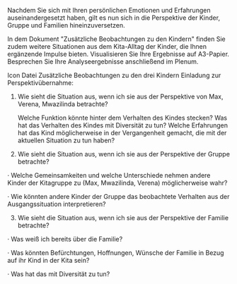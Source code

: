 Nachdem Sie sich mit Ihren persönlichen Emotionen und Erfahrungen auseinandergesetzt haben, gilt es nun sich in die Perspektive der Kinder, Gruppe und Familien hineinzuversetzen.

In dem Dokument "Zusätzliche Beobachtungen zu den Kindern" finden Sie zudem weitere Situationen aus dem Kita-Alltag der Kinder, die Ihnen ergänzende Impulse bieten. Visualisieren Sie Ihre Ergebnisse auf A3-Papier. Besprechen Sie Ihre Analyseergebnisse anschließend im Plenum.

Icon Datei
Zusätzliche Beobachtungen zu den drei Kindern 
Einladung zur Perspektivübernahme:

 

 

1.    Wie sieht die Situation aus, wenn ich sie aus der Perspektive von Max, Verena, Mwazilinda betrachte?

         Welche Funktion könnte hinter dem Verhalten des Kindes stecken?
        Was hat das Verhalten des Kindes mit Diversität zu tun?
         Welche Erfahrungen hat das Kind möglicherweise in der Vergangenheit gemacht, die mit der aktuellen Situation zu tun haben?
 

2.    Wie sieht die Situation aus, wenn ich sie aus der Perspektive der Gruppe betrachte?

·         Welche Gemeinsamkeiten und welche Unterschiede nehmen andere Kinder der Kitagruppe zu (Max, Mwazilinda, Verena) möglicherweise wahr?

·         Wie könnten andere Kinder der Gruppe das beobachtete Verhalten aus der Ausgangssituation interpretieren?

3.    Wie sieht die Situation aus, wenn ich sie aus der Perspektive der Familie betrachte?

·         Was weiß ich bereits über die Familie?

·         Was könnten Befürchtungen, Hoffnungen, Wünsche der Familie in Bezug auf ihr Kind in der Kita sein?

·         Was hat das mit Diversität zu tun?